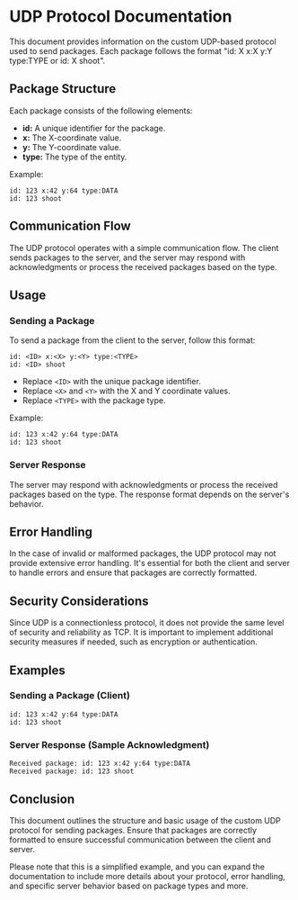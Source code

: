 # UDP Protocol Documentation

This document provides information on the custom UDP-based protocol used to send packages. Each package follows the format "id: X x:X y:Y type:TYPE or id: X shoot".

## Package Structure

Each package consists of the following elements:

- **id:** A unique identifier for the package.
- **x:** The X-coordinate value.
- **y:** The Y-coordinate value.
- **type:** The type of the entity.

Example:
```
id: 123 x:42 y:64 type:DATA
id: 123 shoot
```

## Communication Flow

The UDP protocol operates with a simple communication flow. The client sends packages to the server, and the server may respond with acknowledgments or process the received packages based on the type.

## Usage

### Sending a Package

To send a package from the client to the server, follow this format:
```
id: <ID> x:<X> y:<Y> type:<TYPE>
id: <ID> shoot
```

- Replace `<ID>` with the unique package identifier.
- Replace `<X>` and `<Y>` with the X and Y coordinate values.
- Replace `<TYPE>` with the package type.

Example:
```
id: 123 x:42 y:64 type:DATA
id: 123 shoot
```

### Server Response

The server may respond with acknowledgments or process the received packages based on the type. The response format depends on the server's behavior.

## Error Handling

In the case of invalid or malformed packages, the UDP protocol may not provide extensive error handling. It's essential for both the client and server to handle errors and ensure that packages are correctly formatted.

## Security Considerations

Since UDP is a connectionless protocol, it does not provide the same level of security and reliability as TCP. It is important to implement additional security measures if needed, such as encryption or authentication.

## Examples

### Sending a Package (Client)
```plaintext
id: 123 x:42 y:64 type:DATA
id: 123 shoot
```

### Server Response (Sample Acknowledgment)
```plaintext
Received package: id: 123 x:42 y:64 type:DATA
Received package: id: 123 shoot
```

## Conclusion

This document outlines the structure and basic usage of the custom UDP protocol for sending packages. Ensure that packages are correctly formatted to ensure successful communication between the client and server.

Please note that this is a simplified example, and you can expand the documentation to include more details about your protocol, error handling, and specific server behavior based on package types and more.